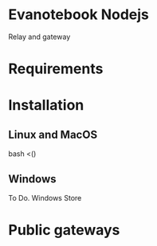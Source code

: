 # Evanotebook Nodejs
Relay and gateway

# Requirements

# Installation
## Linux and MacOS
bash <()

## Windows
To Do.
Windows Store

# Public gateways
